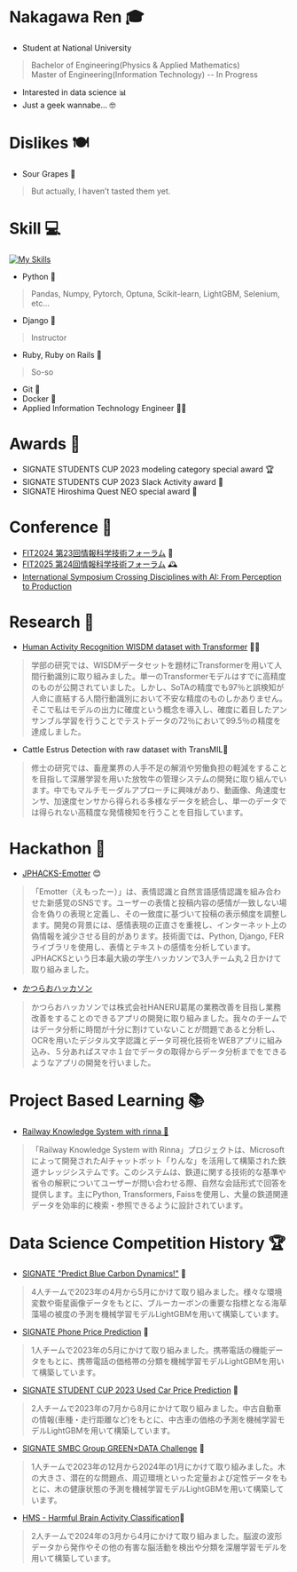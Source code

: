 # Nakagawa Ren 🎓
- Student at National University  
> Bachelor of Engineering(Physics & Applied Mathematics)  
> Master of Engineering(Information Technology) -- In Progress

- Intarested in data science 📊  
- Just a geek wannabe... 🤓  

# Dislikes 🍽️
- Sour Grapes 🍇
> But actually, I haven’t tasted them yet.

# Skill 💻
[![My Skills](https://skillicons.dev/icons?i=python,django,ruby,rails,git,docker)](https://skillicons.dev)
- Python 🐍
> Pandas, Numpy, Pytorch, Optuna, Scikit-learn, LightGBM, Selenium, etc...
- Django 🎉
> Instructor
- Ruby, Ruby on Rails 💎
> So-so
- Git 🔄
- Docker 🐳
- Applied Information Technology Engineer 👨‍💻

# Awards 🏅
- SIGNATE STUDENTS CUP 2023 modeling category special award 🏆
- SIGNATE STUDENTS CUP 2023 Slack Activity award 💬
- SIGNATE Hiroshima Quest NEO special award 🌟

# Conference 🎤
- [FIT2024 第23回情報科学技術フォーラム](https://github.com/rakawanegan/mil_cattle_estrus_detection) 🍁
- [FIT2025 第24回情報科学技術フォーラム](https://github.com/rakawanegan/cattle_identification_with_gps) 🕰️
- [International Symposium Crossing Disciplines with AI: From Perception to Production](https://www.kobe-u.ac.jp/en/news/event/20251020-67217/)

# Research 📝
- [Human Activity Recognition WISDM dataset with Transformer](https://github.com/rakawanegan/humanactivityrecognition_portfolio) 🏃‍♂️
> 学部の研究では、WISDMデータセットを題材にTransformerを用いて人間行動識別に取り組みました。単一のTransformerモデルはすでに高精度のものが公開されていました。しかし、SoTAの精度でも97％と誤検知が人命に直結する人間行動識別において不安な精度のものしかありません。そこで私はモデルの出力に確度という概念を導入し、確度に着目したアンサンブル学習を行うことでテストデータの72％において99.5％の精度を達成しました。
- Cattle Estrus Detection with raw dataset with TransMIL🐄
> 修士の研究では、畜産業界の人手不足の解消や労働負担の軽減をすることを目指して深層学習を用いた放牧牛の管理システムの開発に取り組んでいます。中でもマルチモーダルアプローチに興味があり、動画像、角速度センサ、加速度センサから得られる多様なデータを統合し、単一のデータでは得られない高精度な発情検知を行うことを目指しています。

# Hackathon 🚀
- [JPHACKS-Emotter](https://github.com/rakawanegan/Emotter) 😊
> 「Emotter（えもったー）」は、表情認識と自然言語感情認識を組み合わせた新感覚のSNSです。ユーザーの表情と投稿内容の感情が一致しない場合を偽りの表現と定義し、その一致度に基づいて投稿の表示頻度を調整します。開発の背景には、感情表現の正直さを重視し、インターネット上の偽情報を減少させる目的があります。技術面では、Python, Django, FERライブラリを使用し、表情とテキストの感情を分析しています。JPHACKSという日本最大級の学生ハッカソンで3人チーム丸２日かけて取り組みました。

- [かつらおハッカソン](https://github.com/rakawanegan/katsurao_hackathon)
> かつらおハッカソンでは株式会社HANERU葛尾の業務改善を目指し業務改善をすることのできるアプリの開発に取り組みました。我々のチームではデータ分析に時間が十分に割けていないことが問題であると分析し、OCRを用いたデジタル文字認識とデータ可視化技術をWEBアプリに組み込み、５分あればスマホ１台でデータの取得からデータ分析までをできるようなアプリの開発を行いました。

# Project Based Learning 📚
- [Railway Knowledge System with rinna 🚆](https://github.com/rakawanegan/pbl-railway-knowledge-system)
> 「Railway Knowledge System with Rinna」プロジェクトは、Microsoftによって開発されたAIチャットボット「りんな」を活用して構築された鉄道ナレッジシステムです。このシステムは、鉄道に関する技術的な基準や省令の解釈についてユーザーが問い合わせる際、自然な会話形式で回答を提供します。主にPython, Transformers, Faissを使用し、大量の鉄道関連データを効率的に検索・参照できるように設計されています。

# Data Science Competition History 🏆
- [SIGNATE "Predict Blue Carbon Dynamics!"](https://github.com/rakawanegan/bluecarbon_portfolio) 🌊
> 4人チームで2023年の4月から5月にかけて取り組みました。様々な環境変数や衛星画像データをもとに、ブルーカーボンの重要な指標となる海草藻場の被度の予測を機械学習モデルLightGBMを用いて構築しています。
- [SIGNATE Phone Price Prediction](https://github.com/rakawanegan/phonepriceprediction_portfolio) 📱
> 1人チームで2023年の5月にかけて取り組みました。携帯電話の機能データをもとに、携帯電話の価格帯の分類を機械学習モデルLightGBMを用いて構築しています。
- [SIGNATE STUDENT CUP 2023 Used Car Price Prediction](https://github.com/rakawanegan/signatestudentcup2023_portfolio) 🚗
> 2人チームで2023年の7月から8月にかけて取り組みました。中古自動車の情報(車種・走行距離など)をもとに、中古車の価格の予測を機械学習モデルLightGBMを用いて構築しています。
- [SIGNATE SMBC Group GREEN×DATA Challenge](https://github.com/rakawanegan/smbc_green_competiton_portfolio) 🌱
> 1人チームで2023年の12月から2024年の1月にかけて取り組みました。木の大きさ、潜在的な問題点、周辺環境といった定量および定性データをもとに、木の健康状態の予測を機械学習モデルLightGBMを用いて構築しています。
- [HMS - Harmful Brain Activity Classification](https://github.com/rakawanegan/HMS-harmful_brain_activity_classification_portfolio)🧠
> 2人チームで2024年の3月から4月にかけて取り組みました。脳波の波形データから発作やその他の有害な脳活動を検出や分類を深層学習モデルを用いて構築しています。
